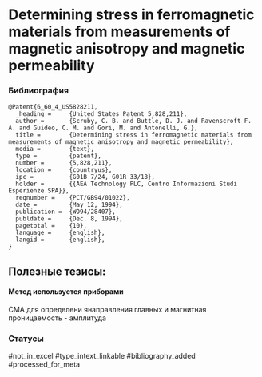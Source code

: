 # Determining stress in ferromagnetic materials from measurements of magnetic anisotropy and magnetic permeability

### Библиография
```
@Patent{6_60_4_US5828211,
  _heading =     {United States Patent 5,828,211},
  author =       {Scruby, C. B. and Buttle, D. J. and Ravenscroft F. A. and Guideo, C. M. and Gori, M. and Antonelli, G.},
  title =        {Determining stress in ferromagnetic materials from measurements of magnetic anisotropy and magnetic permeability},
  media =        {text},
  type =         {patent},
  number =       {5,828,211},
  location =     {countryus},
  ipc =          {G01B 7/24, G01R 33/18},
  holder =       {{AEA Technology PLC, Centro Informazioni Studi Esperienze SPA}},
  reqnumber =    {PCT/GB94/01022},
  date =         {May 12, 1994},
  publication =  {WO94/28407},
  publdate =     {Dec. 8, 1994},
  pagetotal =    {10},
  language =     {english},
  langid =       {english},
}
```

## Полезные тезисы:

#### Метод используется приборами
СМА для определени янаправления главных и магнитная проницаемость - амплитуда

### Статусы
#not_in_excel 
#type_intext_linkable
#bibliography_added
#processed_for_meta

